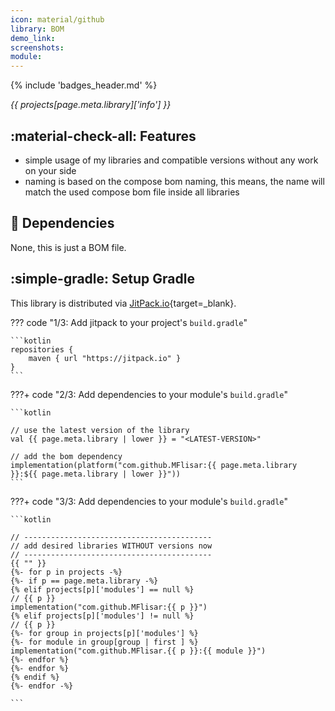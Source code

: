 ```yaml
---
icon: material/github
library: BOM
demo_link:
screenshots:
module:
---
```


{% include 'badges_header.md' %}

<i>{{ projects[page.meta.library]['info'] }}</i>

## :material-check-all: Features

* simple usage of my libraries and compatible versions without any work on your side
* naming is based on the compose bom naming, this means, the name will match the used compose bom file inside all libraries

## :link: Dependencies

None, this is just a BOM file.

## :simple-gradle: Setup Gradle

This library is distributed via [JitPack.io](https://jitpack.io/){target=_blank}.

??? code "1/3: Add jitpack to your project's `build.gradle`"

    ```kotlin
    repositories {
        maven { url "https://jitpack.io" }
    }
    ```

???+ code "2/3: Add dependencies to your module's `build.gradle`"

    ```kotlin

    // use the latest version of the library
    val {{ page.meta.library | lower }} = "<LATEST-VERSION>" 

    // add the bom dependency
    implementation(platform("com.github.MFlisar:{{ page.meta.library }}:${{ page.meta.library | lower }}"))
    ```

???+ code "3/3: Add dependencies to your module's `build.gradle`"

    ```kotlin

    // ------------------------------------------
    // add desired libraries WITHOUT versions now
    // ------------------------------------------
    {{ "" }}
    {%- for p in projects -%}
    {%- if p == page.meta.library -%}
    {% elif projects[p]['modules'] == null %}
    // {{ p }}
    implementation("com.github.MFlisar:{{ p }}")
    {% elif projects[p]['modules'] != null %}
    // {{ p }}
    {%- for group in projects[p]['modules'] %}
    {%- for module in group[group | first ] %}
    implementation("com.github.MFlisar.{{ p }}:{{ module }}")
    {%- endfor %}
    {%- endfor %}
    {% endif %}
    {%- endfor -%}

    ```